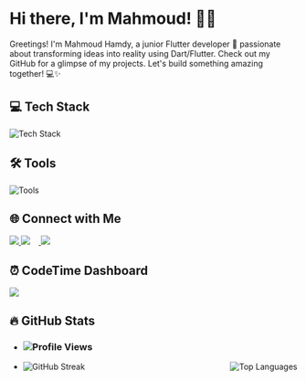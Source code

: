 # Hi there, I'm Mahmoud! 👨‍💻 

Greetings! I'm Mahmoud Hamdy, a junior Flutter developer 🚀 passionate about transforming ideas into reality using Dart/Flutter. Check out my GitHub for a glimpse of my projects. Let's build something amazing together! 💻✨

## 💻 Tech Stack
<p align="left">
  <img src="https://skillicons.dev/icons?i=dart,flutter,firebase,nodejs,java,python,cpp&theme=dark&borderRadius=20" alt="Tech Stack" />
</p>

## 🛠️ Tools
<p align="left">
  <img src="https://skillicons.dev/icons?i=mongodb,postman,tensorflow,photoshop,xd,figma,vscode,androidstudio,git,github,&theme=dark&borderRadius=20" alt="Tools" />
</p>

## 🌐 Connect with Me
<p align="left">
  <a href="https://www.linkedin.com/in/mahmoud-hamdy-alashwah/" target="_blank">
    <img src="https://img.shields.io/badge/-LinkedIn-0A66C2?style=flat-square&logo=LinkedIn&logoColor=white&label=Connect%20with%20me" />
  </a>
  <a href="mailto:hmdy7486@gmail.com" target="_blank">
    <img src="https://img.shields.io/badge/-Gmail-D14836?style=flat-square&logo=Gmail&logoColor=white&label=Email%20me" style="margin-right: 15px;" />
  </a>
  <a href="https://www.facebook.com/MahmoudHamdyElashwah/" target="_blank">
    <img src="https://img.shields.io/badge/-Facebook-1877F2?style=flat-square&logo=Facebook&logoColor=white&label=Follow%20me%20on%20Facebook" style="margin-right: 15px;" />
  </a>
</p>

## ⏰ CodeTime Dashboard
<p align="left">
   <a href="https://wakatime.com/@mahmoud_hamdy" target="_blank">
    <img src="https://img.shields.io/badge/-Wakatime-00877B?style=flat-square&logo=Wakatime&logoColor=white&label=See%20my%20Wakatime%20stats" style="margin-right: 15px;" />
  </a>
</p>

## 🔥 GitHub Stats
-   ###  ![Profile Views](https://komarev.com/ghpvc/?username=mahmoodhamdi&label=Profile%20views&color=0A66C2&style=flat-square)
 -  <div style="display: flex; justify-content: space-between;">
    <img src="https://github-readme-streak-stats.herokuapp.com/?user=mahmoodhamdi" alt="GitHub Streak">
    <img src="https://github-readme-stats.vercel.app/api/top-langs/?username=mahmoodhamdi&layout=compact" alt="Top Languages">
</div>




